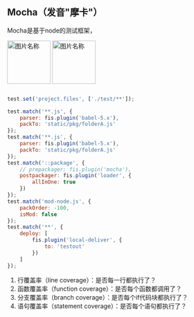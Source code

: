 
## Mocha（发音"摩卡"）
Mocha是基于node的测试框架，

<img src="http://cldup.com/xFVFxOioAU.svg" width = "100" height = "100" alt="图片名称" align=center />
<img src="https://camo.githubusercontent.com/431283cc1643d02167aac31067137897507c60fc/687474703a2f2f636861696a732e636f6d2f696d672f636861692d6c6f676f2e706e67" width = "100" height = "100" alt="图片名称" align=center />


```javascript

test.set('project.files', ['./test/**']);

test.match('**.js', {
    parser: fis.plugin('babel-5.x'),
    packTo: 'static/pkg/folderA.js'
});
test.match('**.js', {
    parser: fis.plugin('babel-5.x'),
    packTo: 'static/pkg/folderA.js'
});
test.match('::package', {
    // prepackager: fis.plugin('mocha'),
    postpackager: fis.plugin('loader', {
        allInOne: true
    })
});
test.match('mod-node.js', {
    packOrder: -100,
    isMod: false
});
test.match('**', {
    deploy: [
        fis.plugin('local-deliver', {
            to: 'testout'
        })
    ]
});
```
1. 行覆盖率（line coverage）：是否每一行都执行了？
2. 函数覆盖率（function coverage）：是否每个函数都调用了？
3. 分支覆盖率（branch coverage）：是否每个if代码块都执行了？
4. 语句覆盖率（statement coverage）：是否每个语句都执行了？
